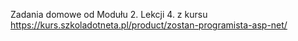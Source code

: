 Zadania domowe od Modułu 2. Lekcji 4. z kursu https://kurs.szkoladotneta.pl/product/zostan-programista-asp-net/
